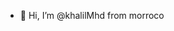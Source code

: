 - 👋 Hi, I’m @khalilMhd from morroco


<!---
khalilMhd/khalilMhd is a ✨ special ✨ repository because its `README.md` (this file) appears on your GitHub profile.
You can click the Preview link to take a look at your changes.
--->
